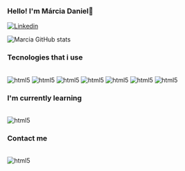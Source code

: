 

### Hello! I'm Márcia Daniel👋

[![Linkedin](https://img.shields.io/badge/LinkedIn-0077B5?style=for-the-badge&logo=linkedin&logoColor=white)](https://www.linkedin.com/in/marciadaniel-software-developer/)

![Marcia GitHub stats](https://github-readme-stats.vercel.app/api?username=marciadaniel&show_icons=true&theme=cobalt)


### Tecnologies that i use

<div style="display: inline_block"><br/>
    <img  alt="html5" src="https://img.shields.io/badge/Java-ED8B00?style=for-the-badge&logo=openjdk&logoColor=white" /> 
       <img alt="html5" src="https://img.shields.io/badge/MySQL-00000F?style=for-the-badge&logo=mysql&logoColor=white" />
    <img  alt="html5" src="https://img.shields.io/badge/HTML-239120?style=for-the-badge&logo=html5&logoColor=white" />
    <img alt="html5" src="https://img.shields.io/badge/CSS3-1572B6?style=for-the-badge&logo=css3&logoColor=white" />
      <img alt="html5" src="https://img.shields.io/badge/Sass-CC6699?style=for-the-badge&logo=sass&logoColor=white" />
 <img alt="html5" src="https://img.shields.io/badge/JavaScript-F7DF1E?style=for-the-badge&logo=javascript&logoColor=black" />
 <img alt="html5" src="https://img.shields.io/badge/Spring-6DB33F?style=for-the-badge&logo=spring&logoColor=white" /> 
</div>

### I'm currently learning
<div style="display: inline_block"><br/>
 <img alt="html5" src="https://img.shields.io/badge/Linux-F7DF1E?style=for-the-badge&logo=linux&logoColor=white" />
</div>

### Contact me
<div style="display: inline_block"><br/>
 <img alt="html5" src="https://img.shields.io/badge/Gmail-D14836?style=for-the-badge&logo=gmail&logoColor=white" />
</div>
